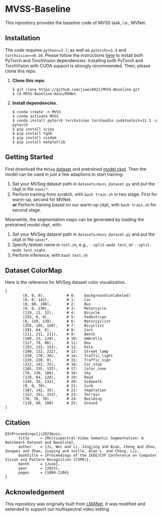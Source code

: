 # MVSS-Baseline
This repository provides the baseline code of MVSS task, i.e., MVNet.

## Installation 

The code requires `python>=3.7`, as well as `pytorch>=1.9` and `torchvision>=0.10`. Please follow the instructions [here](https://pytorch.org/get-started/locally/) to install both PyTorch and TorchVision dependencies. Installing both PyTorch and TorchVision with CUDA support is strongly recommended. Then, please clone this repo.

1. **Clone this repo.**

   ```shell
   $ git clone https://github.com/jiwei0921/MVSS-Baseline.git
   $ cd MVSS-Baseline-main/MVNet
   ```

2. **Install dependencies.**

   ```shell
   $ conda create -n MVSS
   $ conda activate MVSS
   $ conda install pytorch torchvision torchaudio cudatoolkit=11.3 -c pytorch
   $ pip install scipy
   $ pip install tqdm
   $ pip install visdom
   $ pip install matplotlib
   ```

## Getting Started

First download the `MVSeg` [dataset](https://jiwei0921.github.io/Multispectral-Video-Semantic-Segmentation/resources/dataset.txt) and pretrained [model ckpt](https://drive.google.com/file/d/1aw2V-krnzVtMEugzd4srXKfUMetzwoeO/view?usp=sharing). Then the model can be used in just a few adaptions to start training:

1. Set your MVSeg dataset path in `datasets/mvss_dataset.py` and put the ckpt in file `save/*`.
2. Perform training from scratch, with ```bash train.sh``` in two stage. First for warm-up, second for MVNet.   
**or** Perform training based on our warm-up ckpt, with ```bash train.sh``` for second stage.

Meanwhile, the segmentation maps can be generated by loading the pretrained model ckpt, with:
1. Set your MVSeg dataset path in `datasets/mvss_dataset.py` and put the ckpt in file `save/*`.
2. Specify testset name in `test.sh`, e.g., `--split-mode test`, or `--split-mode test_night`.
3. Perform inference, with ```bash test.sh```


## Dataset ColorMap
Here is the reference for MVSeg dataset color visualization.

```
[
        (0, 0, 0),          # 0:    background(unlabeled)
        (0, 0, 142),        # 1:    Car
        (0, 60, 100),       # 2:    Bus
        (0, 0, 230),        # 3:    Motorcycle
        (119, 11, 32),      # 4:    Bicycle
        (255, 0, 0),        # 5:    Pedestrian
        (0, 139, 139),      # 6:    Motorcyclist
        (255, 165, 150),    # 7:    Bicyclist
        (192, 64, 0),       # 8:    Cart
        (211, 211, 211),    # 9:    Bench
        (100, 33, 128),     # 10:   Umbrella
        (117, 79, 86),      # 11:   Box
        (153, 153, 153),    # 12:   Pole
        (190, 122, 222),    # 13:   Street_lamp
        (250, 170, 30),     # 14:   Traffic_light
        (220, 220, 0),      # 15:   Traffic_sign
        (222, 142, 35),     # 16:   Car_stop
        (205, 155, 155),    # 17:   Color_cone
        (70, 130, 180),     # 18:   Sky
        (128, 64, 128),     # 19:   Road
        (244, 35, 232),     # 20:   Sidewalk
        (0, 0, 70),         # 21:   Curb
        (107, 142, 35),     # 22:   Vegetation
        (152, 251, 152),    # 23:   Terrain
        (70, 70, 70),       # 24:   Building
        (110, 80, 100)      # 25:   Ground
]
```



## Citation

```
@InProceedings{ji2023mvss,
      title     = {Multispectral Video Semantic Segmentation: A Benchmark Dataset and Baseline},
      author    = {Ji, Wei and Li, Jingjing and Bian, Cheng and Zhou, Zongwei and Zhao, Jiaying and Yuille, Alan L. and Cheng, Li},
      booktitle = {Proceedings of the IEEE/CVF Conference on Computer Vision and Pattern Recognition (CVPR)},
      month     = {June},
      year      = {2023},
      pages     = {1094-1104}
}
```


## Acknowledgement

This repository was originally built from [LMANet](https://github.com/mattpfr/lmanet). It was modified and extended to support our multispectral video setting.
